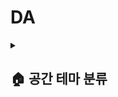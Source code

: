 # DA

<details>
  <summary><h2>🏠 공간 테마 분류 </h2></summary>

### <mark>🎯 목적</mark>

**테마별 공간 분류**
> 사용자가 서울을 관광하기 원하는 형태, 목적에 따라 공간을 이용할 수 있도록 분류함
>
> 가장 일반적으로 수요가 있는 관광 테마를 고려하여 '가족, 연인, 혼놀, 인테리어, 반려동물, 로컬애용, 트렌드, 힐링, 가성비' 이와 같은 9개의 테마를 선정함.
>
> 기존 2ND AGILE 당시 개발했던 알고리즘을 기반으로 로직에 대한 분석을 수행하여 주로 성능 개선에 목적을 두었음.

**추천 서비스**
> 테마별 적합성과 긍정성을 바탕으로 공간을 추천함

<br/>

### <mark>💾 데이터</mark>
**약 2,500,000개의 사용자 공간 리뷰 데이터**, 
**약 1300,000개의 공간 데이터**

<br/>

### <mark>📃 과정</mark>

**① 리뷰 데이터 준비**

> SENTIMENT 라벨링 리뷰 데이터 준비, 가게 태그 데이터 준비


**2ND AGILE 문제점**
> 상대적 비율의 파라미터로 판단하다 보니 리뷰가 적어 테마 판단이 불가능한 가게 또한 분류됨


<img src="https://github.com/user-attachments/assets/3c28f8b3-3807-4c3d-97e5-29de8b7ef1bc"/>










<details>
  <summary><h2>📊 테마 분류 결과 분석</summary>

### <mark>🎯 평가용 데이터셋 구축</mark>

**ChatGPT를 활용한 평가용 데이터셋 구축**
> 테마 분류 결과에는 정답이 정해져 있지 않아, __단순 참고 목적으로 서울팟 분류 데이터와 비교할 데이터를 GPT 모델을 활용해서 구축하기로 결정함__
>
> 우리 모델에 적용한 리뷰 데이터(kor_review_text, place_feature), 키워드 사전을 GPT 모델에도 동일하게 적용
> 
> 그외의 분류 알고리즘 및 파라미터 가중치는 개입하지 않고 테마 데이터 라벨링 진행

<br/>

### <mark>💾 비교 과정</mark>
**GPT 모델은 한 가게를 기준으로, 더 많은 테마로 분류를 했기 때문에, 분류 작업이 상대적으로 무의미해보임** 

약 13000개 가게에 대해서 **서울팟 모델의 테마 분류 데이터를 기준으로 GPT 모델의 데이터와의 일치도를 계산**



$$일치도 = \frac{GPT 테마 분류 데이터}{서울팟 테마 분류 데이터} \times 100$$

0 : 불일치한 경우, 

0 ~ 1 : 서울팟 분류 데이터 中 GPT 분류 데이터 포함하는 경우

1 : 완전 일치한 경우


<br/>

### <mark>📃 결과</mark>

**① 일치도 분석**

> 약 13000개 가게를 대상으로,
>
> 일치도가 1.0인 경우는 약 54% (6986개)
>
> 일치도가 0.5인 경우는 약 2% (203개)
>
> 일치도가 0.0인 경우는 약 44% (5694개)
>
> 라는 것을 확인할 수 있다.

**② 일치도가 1.0인 경우 분석**

> 1. 둘다 결측치인 경우 : 78.7 %
> 
> 2. 완전 일치하는 경우 : 4.4 %
> 
> 3. 지피티 분류 데이터 ⊃ 서울팟 분류 데이터 : 16.9 %

![image](https://github.com/user-attachments/assets/1c6e6737-5d49-47a4-989f-437deb5ce6f3)


**③ 일치도가 0.0인 경우 분석**

> 일치도가 0인 5694개 가게 중,
>
> 1. 지피티 분류 데이터만 결측치인 경우 : 40.3 %
> 
> 2. 서울팟 분류 데이터만 결측치인 경우 : 46.2 %
>
> 3. 완전 불일치한 경우 : 13.5 %
![image](https://github.com/user-attachments/assets/d65c05f0-c956-4d4e-9593-dfcee65638de)


<br/>

<details>
<summary><h4>📃 실제 가게 </summary>

> 1. GPT 모델 분류 데이터 : 연인, 혼놀, 인테리어
> 
> 2. 서울팟 모델 분류 데이터 : 혼놀
> 
![image](https://github.com/user-attachments/assets/1640a2fe-fb50-4913-89f8-553caa69789e)

> 1. GPT 모델 분류 데이터 : 가족, 연인, 힐링, 가성비
>
> 2. 서울팟 모델 분류 데이터 : 가성비
>
![image](https://github.com/user-attachments/assets/d4491b43-e194-48a9-9cfb-a9c9cf6341c7)


</details>


</details>
